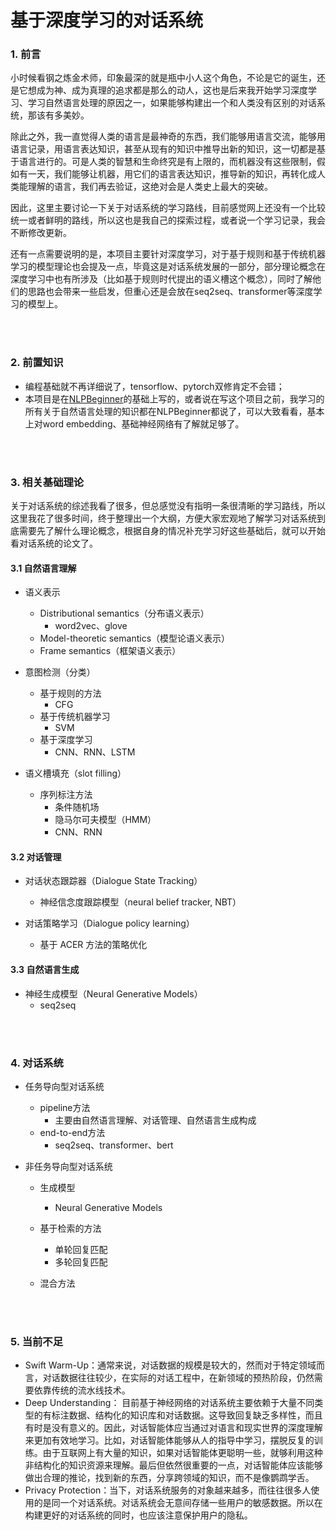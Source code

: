 # 基于深度学习的对话系统
### 1. 前言

小时候看钢之炼金术师，印象最深的就是瓶中小人这个角色，不论是它的诞生，还是它想成为神、成为真理的追求都是那么的动人，这也是后来我开始学习深度学习、学习自然语言处理的原因之一，如果能够构建出一个和人类没有区别的对话系统，那该有多美妙。

除此之外，我一直觉得人类的语言是最神奇的东西，我们能够用语言交流，能够用语言记录，用语言表达知识，甚至从现有的知识中推导出新的知识，这一切都是基于语言进行的。可是人类的智慧和生命终究是有上限的，而机器没有这些限制，假如有一天，我们能够让机器，用它们的语言表达知识，推导新的知识，再转化成人类能理解的语言，我们再去验证，这绝对会是人类史上最大的突破。

因此，这里主要讨论一下关于对话系统的学习路线，目前感觉网上还没有一个比较统一或者鲜明的路线，所以这也是我自己的探索过程，或者说一个学习记录，我会不断修改更新。

还有一点需要说明的是，本项目主要针对深度学习，对于基于规则和基于传统机器学习的模型理论也会提及一点，毕竟这是对话系统发展的一部分，部分理论概念在深度学习中也有所涉及（比如基于规则时代提出的语义槽这个概念），同时了解他们的思路也会带来一些启发，但重心还是会放在seq2seq、transformer等深度学习的模型上。

<br/> <br/>

### 2. 前置知识

* 编程基础就不再详细说了，tensorflow、pytorch双修肯定不会错；
* 本项目是在[NLPBeginner]("https://github.com/JesseYule/NLPBeginner")的基础上写的，或者说在写这个项目之前，我学习的所有关于自然语言处理的知识都在NLPBeginner都说了，可以大致看看，基本上对word embedding、基础神经网络有了解就足够了。

<br/> <br/>

### 3. 相关基础理论

关于对话系统的综述我看了很多，但总感觉没有指明一条很清晰的学习路线，所以这里我花了很多时间，终于整理出一个大纲，方便大家宏观地了解学习对话系统到底需要先了解什么理论概念，根据自身的情况补充学习好这些基础后，就可以开始看对话系统的论文了。

#### 3.1 自然语言理解

* 语义表示
  * Distributional semantics（分布语义表示）
    * word2vec、glove
  * Model-theoretic semantics（模型论语义表示）
  * Frame semantics（框架语义表示）

* 意图检测（分类）
  * 基于规则的方法
    * CFG
  * 基于传统机器学习
       * SVM
  * 基于深度学习
       * CNN、RNN、LSTM

* 语义槽填充（slot filling）
  * 序列标注方法
    * 条件随机场
    * 隐马尔可夫模型（HMM）
    * CNN、RNN

#### 3.2 对话管理

* 对话状态跟踪器（Dialogue State Tracking）
  * 神经信念度跟踪模型（neural belief tracker, NBT）
  
* 对话策略学习（Dialogue policy learning）
  * 基于 ACER 方法的策略优化

#### 3.3 自然语言生成

* 神经生成模型（Neural Generative Models）
  * seq2seq

 <br/> <br/>

### 4. 对话系统

* 任务导向型对话系统
  * pipeline方法
    * 主要由自然语言理解、对话管理、自然语言生成构成
  * end-to-end方法
    * seq2seq、transformer、bert
    
* 非任务导向型对话系统
  * 生成模型
    * Neural Generative Models
  * 基于检索的方法
    * 单轮回复匹配
    * 多轮回复匹配
  
  * 混合方法

 <br/> <br/>

### 5. 当前不足

- Swift Warm-Up：通常来说，对话数据的规模是较大的，然而对于特定领域而言，对话数据往往较少，在实际的对话工程中，在新领域的预热阶段，仍然需要依靠传统的流水线技术。
- Deep Understanding： 目前基于神经网络的对话系统主要依赖于大量不同类型的有标注数据、结构化的知识库和对话数据。这导致回复缺乏多样性，而且有时是没有意义的。因此，对话智能体应当通过对语言和现实世界的深度理解来更加有效地学习。比如，对话智能体能够从人的指导中学习，摆脱反复的训练。由于互联网上有大量的知识，如果对话智能体更聪明一些，就够利用这种非结构化的知识资源来理解。最后但依然很重要的一点，对话智能体应该能够做出合理的推论，找到新的东西，分享跨领域的知识，而不是像鹦鹉学舌。
- Privacy Protection：当下，对话系统服务的对象越来越多，而往往很多人使用的是同一个对话系统。对话系统会无意间存储一些用户的敏感数据。所以在构建更好的对话系统的同时，也应该注意保护用户的隐私。

 <br/> <br/>





